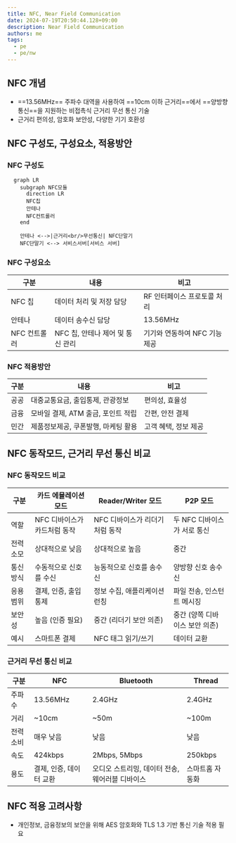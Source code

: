 ```yaml
---
title: NFC, Near Field Communication
date: 2024-07-19T20:50:44.128+09:00
description: Near Field Communication
authors: me
tags:
  - pe
  - pe/nw 
---
```


## NFC 개념

- ==13.56MHz== 주파수 대역을 사용하여 ==10cm 이하 근거리==에서 ==양방향 통신==을 지원하는 비접촉식 근거리 무선 통신 기술
- 근거리 편의성, 암호화 보안성, 다양한 기기 호환성

## NFC 구성도, 구성요소, 적용방안

### NFC 구성도

```mermaid
  graph LR
    subgraph NFC모듈
      direction LR
      NFC칩
      안테나
      NFC컨트롤러
    end

    안테나 <-->|근거리<br/>무선통신| NFC단말기
    NFC단말기 <--> 서비스서버[서비스 서버]
```

### NFC 구성요소

| 구분 | 내용 | 비고 |
| --- | --- | --- |
| NFC 칩 | 데이터 처리 및 저장 담당 | RF 인터페이스 프로토콜 처리 |
| 안테나 | 데이터 송수신 담당 | 13.56MHz |
| NFC 컨트롤러  | NFC 칩, 안테나 제어 및 통신 관리 | 기기와 연동하여 NFC 기능 제공 |

### NFC 적용방안

| 구분 | 내용 | 비고 |
| --- | --- | --- |
| 공공 | 대중교통요금, 출입통제, 관광정보 | 편의성, 효율성 |
| 금융 | 모바일 결제, ATM 출금, 포인트 적립 | 간편, 안전 결제 |
| 민간 | 제품정보제공, 쿠폰발행, 마케팅 활용 | 고객 혜택, 정보 제공 |

## NFC 동작모드, 근거리 무선 통신 비교

### NFC 동작모드 비교

| 구분 | 카드 에뮬레이션 모드 | Reader/Writer 모드 | P2P 모드 |
|------|--------------------|-----------------|-------------------|
| 역할  | NFC 디바이스가 카드처럼 동작 | NFC 디바이스가 리더기처럼 동작 | 두 NFC 디바이스가 서로 통신 |
| 전력 소모 | 상대적으로 낮음 | 상대적으로 높음 | 중간 |
| 통신 방식 | 수동적으로 신호를 수신 | 능동적으로 신호를 송수신 | 양방향 신호 송수신 |
| 응용 범위 | 결제, 인증, 출입 통제 | 정보 수집, 애플리케이션 런칭 | 파일 전송, 인스턴트 메시징 |
| 보안성 | 높음 (인증 필요) | 중간 (리더기 보안 의존) | 중간 (양쪽 디바이스 보안 의존) |
| 예시  | 스마트폰 결제 | NFC 태그 읽기/쓰기 | 데이터 교환 |

### 근거리 무선 통신 비교

| 구분 | NFC | Bluetooth | Thread |
| --- | --- | --- | --- |
| 주파수 | 13.56MHz | 2.4GHz  | 2.4GHz |
| 거리 | ~10cm | ~50m | ~100m  |
| 전력소비 | 매우 낮음 | 낮음 | 낮음 |
| 속도 | 424kbps | 2Mbps, 5Mbps | 250kbps |
| 용도 | 결제, 인증, 데이터 교환 | 오디오 스트리밍, 데이터 전송, 웨어러블 디바이스 | 스마트홈 자동화 |

## NFC 적용 고려사항

- 개인정보, 금융정보의 보안을 위해 AES 암호화와 TLS 1.3 기반 통신 기술 적용 필요
